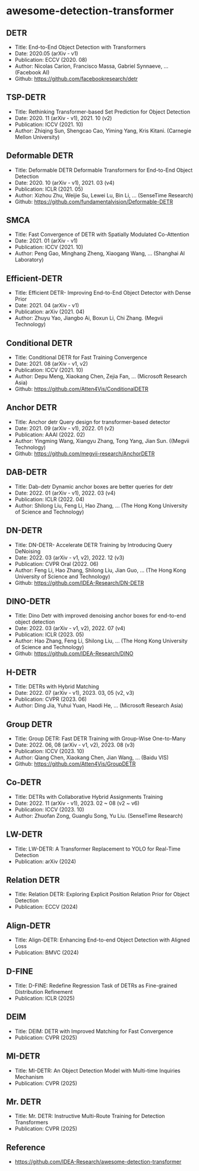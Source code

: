 awesome-detection-transformer
==

##  DETR
- Title: End-to-End Object Detection with Transformers
- Date: 2020.05 (arXiv - v1)
- Publication: ECCV (2020. 08)
- Author: Nicolas Carion, Francisco Massa, Gabriel Synnaeve, ... (Facebook AI)
- Github: https://github.com/facebookresearch/detr

## TSP-DETR
- Title: Rethinking Transformer-based Set Prediction for Object Detection 
- Date: 2020. 11 (arXiv - v1), 2021. 10 (v2)
- Publication: ICCV (2021. 10)
- Author: Zhiqing Sun, Shengcao Cao, Yiming Yang, Kris Kitani. (Carnegie Mellon University)

## Deformable DETR
- Title: Deformable DETR Deformable Transformers for End-to-End Object Detection
- Date: 2020. 10 (arXiv - v1), 2021. 03 (v4)
- Publication: ICLR (2021. 05)
- Author: Xizhou Zhu, Weijie Su, Lewei Lu, Bin Li, ... (SenseTime Research)
- Github: https://github.com/fundamentalvision/Deformable-DETR

## SMCA
- Title: Fast Convergence of DETR with Spatially Modulated Co-Attention
- Date: 2021. 01 (arXiv - v1)
- Publication: ICCV (2021. 10)
- Author: Peng Gao, Minghang Zheng, Xiaogang Wang, ... (Shanghai AI Laboratory)

## Efficient-DETR
- Title: Efficient DETR- Improving End-to-End Object Detector with Dense Prior
- Date: 2021. 04 (arXiv - v1)
- Publication: arXiv (2021. 04)
- Author: Zhuyu Yao, Jiangbo Ai, Boxun Li, Chi Zhang. (Megvii Technology)

## Conditional DETR
- Title: Conditional DETR for Fast Training Convergence
- Date: 2021. 08 (arXiv - v1, v2)
- Publication: ICCV (2021. 10)
- Author: Depu Meng, Xiaokang Chen, Zejia Fan, ... (Microsoft Research Asia)
- Github: https://github.com/Atten4Vis/ConditionalDETR

## Anchor DETR
- Title: Anchor detr Query design for transformer-based detector
- Date: 2021. 09 (arXiv - v1), 2022. 01 (v2)
- Publication: AAAI (2022. 02)
- Author: Yingming Wang, Xiangyu Zhang, Tong Yang, Jian Sun. ((Megvii Technology)
- Github: https://github.com/megvii-research/AnchorDETR

## DAB-DETR
- Title: Dab-detr Dynamic anchor boxes are better queries for detr
- Date: 2022. 01 (arXiv - v1), 2022. 03 (v4)
- Publication: ICLR (2022. 04)
- Author: Shilong Liu, Feng Li, Hao Zhang, ... (The Hong Kong University of Science and Technology)

## DN-DETR
- Title: DN-DETR- Accelerate DETR Training by Introducing Query DeNoising
- Date: 2022. 03 (arXiv - v1, v2), 2022. 12 (v3)
- Publication: CVPR Oral (2022. 06)
- Author: Feng Li, Hao Zhang, Shilong Liu, Jian Guo, ... (The Hong Kong University of Science and Technology)
- Github: https://github.com/IDEA-Research/DN-DETR

## DINO-DETR
- Title: Dino Detr with improved denoising anchor boxes for end-to-end object detection
- Date: 2022. 03 (arXiv - v1, v2), 2022. 07 (v4)
- Publication: ICLR (2023. 05)
- Author: Hao Zhang, Feng Li, Shilong Liu, ... (The Hong Kong University of Science and Technology)
- Github: https://github.com/IDEA-Research/DINO

## H-DETR
- Title: DETRs with Hybrid Matching
- Date: 2022. 07 (arXiv - v1), 2023. 03, 05 (v2, v3)
- Publication: CVPR (2023. 06)
- Author: Ding Jia, Yuhui Yuan, Haodi He, ... (Microsoft Research Asia)

## Group DETR
- Title: Group DETR: Fast DETR Training with Group-Wise One-to-Many
- Date: 2022. 06, 08 (arXiv - v1, v2), 2023. 08 (v3)
- Publication: ICCV (2023. 10)
- Author: Qiang Chen, Xiaokang Chen, Jian Wang, ... (Baidu VIS)
- Github: https://github.com/Atten4Vis/GroupDETR

## Co-DETR
- Title: DETRs with Collaborative Hybrid Assignments Training
- Date: 2022. 11 (arXiv - v1), 2023. 02 ~ 08 (v2 ~ v6)
- Publication: ICCV (2023. 10)
- Author: Zhuofan Zong, Guanglu Song, Yu Liu. (SenseTime Research)

## LW-DETR
- Title: LW-DETR: A Transformer Replacement to YOLO for Real-Time Detection
- Publication: arXiv (2024)

## Relation DETR
- Title: Relation DETR: Exploring Explicit Position Relation Prior for Object Detection
- Publication: ECCV (2024)

## Align-DETR
- Title: Align-DETR: Enhancing End-to-end Object Detection with Aligned Loss
- Publication: BMVC (2024)

## D-FINE
- Title: D-FINE: Redefine Regression Task of DETRs as Fine-grained Distribution Refinement
- Publication: ICLR (2025)

## DEIM
- Title: DEIM: DETR with Improved Matching for Fast Convergence
- Publication: CVPR (2025)

## MI-DETR
- Title: MI-DETR: An Object Detection Model with Multi-time Inquiries Mechanism
- Publication: CVPR (2025)

## Mr. DETR
- Title: Mr. DETR: Instructive Multi-Route Training for Detection Transformers
- Publication: CVPR (2025)

## Reference
- https://github.com/IDEA-Research/awesome-detection-transformer
